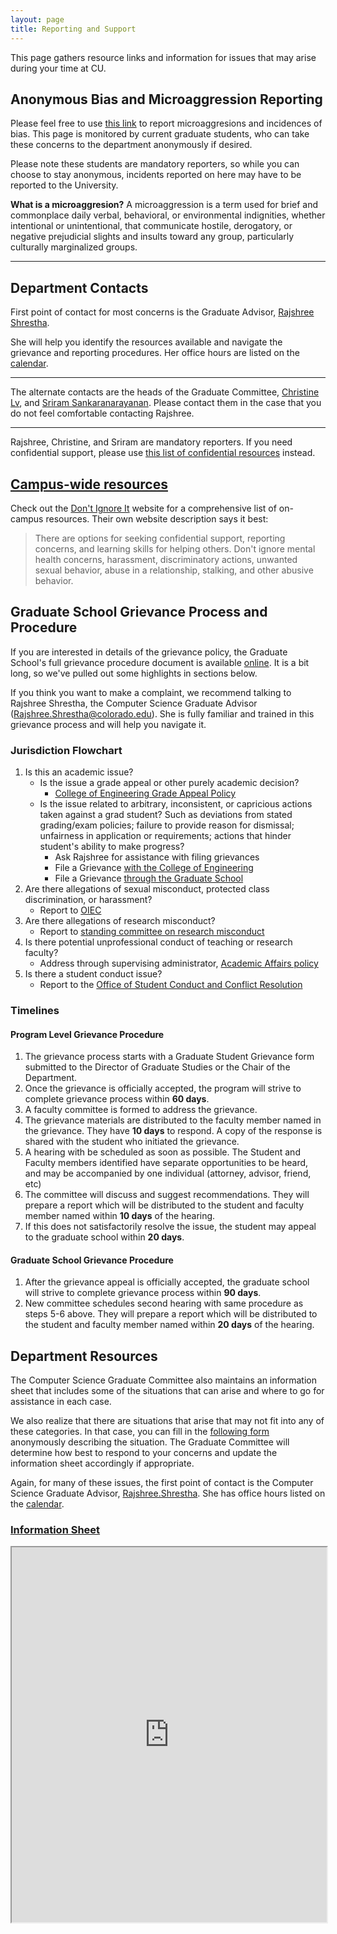 ```yaml
---
layout: page
title: Reporting and Support
---
```


This page gathers resource links and information for issues that may arise during your time at CU.


<div class="alert alert-primary accent-section" role="alert">
<h2>Anonymous Bias and Microaggression Reporting</h2>
Please feel free to use <a href="https://forms.gle/ezhYMjs3Q2Y24XBe7" class="alert-link">this link</a> to report microaggresions and incidences of bias.  This page is monitored by current graduate students, who can take these concerns to the department anonymously if desired.

Please note these students are mandatory reporters, so while you can choose to stay anonymous, incidents reported on here may have to be reported to the University.

<p><b>What is a microaggresion?</b>
A microaggression is a term used for brief and commonplace daily verbal, behavioral, or environmental indignities, whether intentional or unintentional, that communicate hostile, derogatory, or negative prejudicial slights and insults toward any group, particularly culturally marginalized groups.</p>
<hr>
<h2>Department Contacts</h2>
<p>First point of contact for most concerns is the Graduate Advisor, <a href="mailto:Rajshree.Shrestha@colorado.edu" class="alert-link">Rajshree Shrestha</a>.</p>

<p>She will help you identify the resources available and navigate the grievance and reporting procedures. Her office hours are listed on the <a href="http://calendar.bouldercsgrads.org" class="alert-link">calendar</a>.</p>
<hr>
The alternate contacts are the heads of the Graduate Committee, <a href="mailto:qin.lv@colorado.edu" class="alert-link">Christine Lv</a>, and  <a href="mailto:srirams@Colorado.EDU" class="alert-link">Sriram Sankaranarayanan</a>. Please contact them in the case that you do not feel comfortable contacting Rajshree.
<hr>
<p>Rajshree, Christine, and Sriram are mandatory reporters. If you need confidential support, please use <a href="https://www.colorado.edu/dontignoreit/get-support" class="alert-link">this list of confidential resources</a> instead.</p>

</div>

## [Campus-wide resources](https://www.colorado.edu/dontignoreit)

Check out the [Don't Ignore It](https://www.colorado.edu/dontignoreit) website for a comprehensive list of on-campus resources. Their own website description says it best:

> There are options for seeking confidential support, reporting concerns, and learning skills for helping others. Don't ignore mental health concerns, harassment, discriminatory actions, unwanted sexual behavior, abuse in a relationship, stalking, and other abusive behavior.

## Graduate School Grievance Process and Procedure

If you are interested in details of the grievance policy, the Graduate School's full grievance procedure document is available [online](https://www.colorado.edu/graduateschool/sites/default/files/attached-files/grievance_process_and_procedures_2019_final.pdf). It is a bit long, so we've pulled out some highlights in sections below.

If you think you want to make a complaint, we recommend talking to Rajshree Shrestha, the Computer Science Graduate Advisor ([Rajshree.Shrestha@colorado.edu](mailto:Rajshree.Shrestha@colorado.edu)). She is fully familiar and trained in this grievance process and will help you navigate it.

### Jurisdiction Flowchart
1. Is this an academic issue?
    * Is the issue a grade appeal or other purely academic decision?
       - [College of Engineering Grade Appeal Policy](https://www.colorado.edu/engineering-facultystaff/college-rules-policies/grade-appeal-policy)
    * Is the issue related to arbitrary, inconsistent, or capricious actions taken against a grad student? Such as deviations from stated grading/exam policies; failure to provide reason for dismissal; unfairness in application or requirements; actions that hinder student's ability to make progress?
       - Ask Rajshree for assistance with filing grievances
       - File a Grievance [with the College of Engineering](https://www.colorado.edu/engineering-facultystaff/rules-policies/grievance)
       - File a Grievance [through the Graduate School](https://www.colorado.edu/graduateschool/sites/default/files/attached-files/grievance_process_and_procedures_2019_final.pdf)
2. Are there allegations of sexual misconduct, protected class discrimination, or harassment?
   - Report to [OIEC](https://www.colorado.edu/oiec/reporting-resolution-options)
3. Are there allegations of research misconduct?
   - Report to [standing committee on research misconduct](https://www.colorado.edu/researchinnovation/rcr/research-misconduct)
4. Is there potential unprofessional conduct of teaching or research faculty?
   - Address through supervising administrator, [Academic Affairs policy](https://www.colorado.edu/bfa/sites/default/files/attached-files/PRDJanuary16_2013.pdf)
5. Is there a student conduct issue?
   - Report to the [Office of Student Conduct and Conflict Resolution](https://www.colorado.edu/sccr/)

### Timelines

#### Program Level Grievance Procedure
1. The grievance process starts with a Graduate Student Grievance form submitted to the Director of Graduate Studies or the Chair of the Department.
2. Once the grievance is officially accepted, the program will strive to complete grievance process within **60 days**.
3. A faculty committee is formed to address the grievance.
4. The grievance materials are distributed to the faculty member named in the grievance. They have **10 days** to respond. A copy of the response is shared with the student who initiated the grievance.
5. A hearing with be scheduled as soon as possible. The Student and Faculty members identified have separate opportunities to be heard, and may be accompanied by one individual (attorney, advisor, friend, etc)
6. The committee will discuss and suggest recommendations. They will prepare a report which will be distributed to the student and faculty member named within **10 days** of the hearing.
7. If this does not satisfactorily resolve the issue, the student may appeal to the graduate school within **20 days**.

#### Graduate School Grievance Procedure
1. After the grievance appeal is officially accepted, the graduate school will strive to complete grievance process within **90 days**.
2. New committee schedules second hearing with same procedure as steps 5-6 above. They will prepare a report which will be distributed to the student and faculty member named within **20 days** of the hearing.

## Department Resources

The Computer Science Graduate Committee also maintains an information sheet that includes some of the situations that can arise and where to go for assistance in each case.

We also realize that there are situations that arise that may not fit into any of these categories. In that case, you can fill in the [following form](https://goo.gl/forms/gKzOG6FW5YjK5iPl2) anonymously describing the situation. The Graduate Committee will determine how best to respond to your concerns and update the information sheet accordingly if appropriate.  

Again, for many of these issues, the first point of contact is the Computer Science Graduate Advisor, <a href="mailto:Rajshree.Shrestha@colorado.edu" class="alert-link">Rajshree.Shrestha</a>. She has office hours listed on the [calendar](http://calendar.bouldercsgrads.org).

### [Information Sheet](https://docs.google.com/spreadsheets/d/1YTOLZOpuj23N8yaGRU8nt1GnUl1DfldE9waAtDHNIdc/edit?usp=sharing)
<iframe src="https://docs.google.com/spreadsheets/d/e/2PACX-1vRGBowqXOuYsRD1sAKAm9e1BRUHm6JxfRH1N8fXt6CiDWTPqkJ3i5POMLbmQyEZTgg4KT5hUd7zq63E/pubhtml?gid=0&amp;single=true&amp;widget=true&amp;headers=false" style="width: 100%; height: 600px"></iframe>
